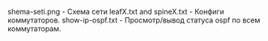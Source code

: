 shema-seti.png - Схема сети
leafX.txt and spineX.txt - Конфиги коммутаторов.
show-ip-ospf.txt - Просмотр/вывод статуса ospf по всем коммутаторам.
